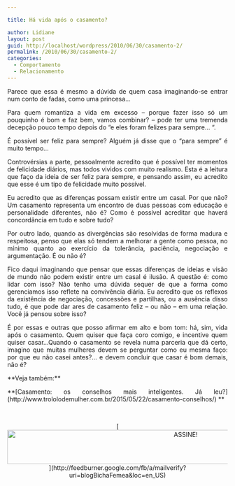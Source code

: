 ```yaml
---

title: Há vida após o casamento?

author: Lidiane
layout: post
guid: http://localhost/wordpress/2010/06/30/casamento-2/
permalink: /2010/06/30/casamento-2/
categories:
  - Comportamento
  - Relacionamento
---
```

<p style="text-align: justify;">
  Parece que essa é mesmo a dúvida de quem casa imaginando-se entrar num conto de fadas, como uma princesa…
</p>

<p style="text-align: justify;">
  Para quem romantiza a vida em excesso – porque fazer isso só um pouquinho é bom e faz bem, vamos combinar? – pode ter uma tremenda decepção pouco tempo depois do “e eles foram felizes para sempre… “.
</p>

<p style="text-align: justify;">
  É possível ser feliz para sempre? Alguém já disse que o “para sempre” é muito tempo…
</p>

<!--more-->

<p style="text-align: justify;">
  Controvérsias a parte, pessoalmente acredito que é possível ter momentos de felicidade diários, mas todos vividos com muito realismo. Esta é a leitura que faço da ideia de ser feliz para sempre, e pensando assim, eu acredito que esse é um tipo de felicidade muito possível.
</p>

<p style="text-align: justify;">
  Eu acredito que as diferenças possam existir entre um casal. Por que não? Um casamento representa um encontro de duas pessoas com educação e personalidade diferentes, não é? Como é possível acreditar que haverá concordância em tudo e sobre tudo?
</p>

<p style="text-align: justify;">
  Por outro lado, quando as divergências são resolvidas de forma madura e respeitosa, penso que elas só tendem a melhorar a gente como pessoa, no mínimo quanto ao exercício da tolerância, paciência, negociação e argumentação. É ou não é?
</p>

<p style="text-align: justify;">
  Fico daqui imaginando que pensar que essas diferenças de ideias e visão de mundo não podem existir entre um casal é ilusão. A questão é: como lidar com isso? Não tenho uma dúvida sequer de que a forma como gerenciamos isso reflete na convivência diária. Eu acredito que os reflexos da existência de negociação, concessões e partilhas, ou a ausência disso tudo, é que pode dar ares de casamento feliz – ou não – em uma relação. Você já pensou sobre isso?
</p>

<p style="text-align: justify;">
  É por essas e outras que posso afirmar em alto e bom tom: há, sim, vida após o casamento. Quem quiser que faça coro comigo, e incentive quem quiser casar…Quando o casamento se revela numa parceria que dá certo, imagino que muitas mulheres devem se perguntar como eu mesma faço: por que eu não casei antes?… e devem concluir que casar é bom demais, não é?
</p>

<p style="text-align: justify;">
  **Veja também:**
</p>

<p style="text-align: justify;">
  **[Casamento: os conselhos mais inteligentes. Já leu?](http://www.trololodemulher.com.br/2015/05/22/casamento-conselhos/) **
</p>

&nbsp;

<p align="center">
  [<img class="alignnone size-full wp-image-10439" src="http://www.trololodemulher.com.br/blog/wp-content/uploads/2014/09/ASSINE.png" alt="ASSINE!" width="800" height="78" />](http://feedburner.google.com/fb/a/mailverify?uri=blogBichaFemea&loc=en_US) 
</p>